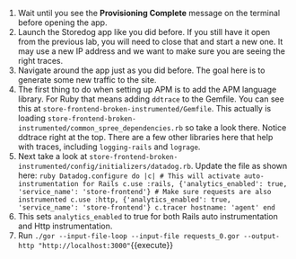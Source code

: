 1.  Wait until you see the **Provisioning Complete** message on the terminal before opening the app. 
1.  Launch the Storedog app like you did before. If you still have it open from the previous lab, you will need to close that and start a new one. It may use a new IP address and we want to make sure you are seeing the right traces.
2.  Navigate around the app just as you did before. The goal here is to generate some new traffic to the site.
3.  The first thing to do when setting up APM is to add the APM language library. For Ruby that means adding `ddtrace` to the Gemfile. You can see this at `store-frontend-broken-instrumented/Gemfile`. This actually is loading `store-frontend-broken-instrumented/common_spree_dependencies.rb` so take a look there. Notice ddtrace right at the top. There are a few other libraries here that help with traces, including `logging-rails` and `lograge`.
4.  Next take a look at `store-frontend-broken-instrumented/config/initializers/datadog.rb`. Update the file as shown here:
        ```ruby
        Datadog.configure do |c|
          # This will activate auto-instrumentation for Rails
          c.use :rails, {'analytics_enabled': true, 'service_name': 'store-frontend'}
          # Make sure requests are also instrumented
          c.use :http, {'analytics_enabled': true, 'service_name': 'store-frontend'}
          c.tracer hostname: 'agent'
        end
        ```
5.  This sets `analytics_enabled` to true for both Rails auto instrumentation and Http instrumentation. 
6.  Run `./gor --input-file-loop --input-file requests_0.gor --output-http "http://localhost:3000"`{{execute}}
